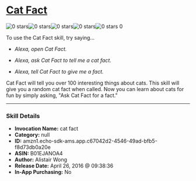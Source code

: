 # [Cat Fact](http://alexa.amazon.com/#skills/amzn1.echo-sdk-ams.app.c67042d2-4546-49ad-bfb5-f8d73db0a20e)
![0 stars](../../images/ic_star_border_black_18dp_1x.png)![0 stars](../../images/ic_star_border_black_18dp_1x.png)![0 stars](../../images/ic_star_border_black_18dp_1x.png)![0 stars](../../images/ic_star_border_black_18dp_1x.png)![0 stars](../../images/ic_star_border_black_18dp_1x.png) 0

To use the Cat Fact skill, try saying...

* *Alexa, open Cat Fact.*

* *Alexa, ask Cat Fact to tell me a cat fact.*

* *Alexa, tell Cat Fact to give me a fact.*

Cat Fact will tell you over 100 interesting things about cats. This skill will give you a random cat fact when called. Now you can learn about cats for fun by simply asking, "Ask Cat Fact for a fact."

***

### Skill Details

* **Invocation Name:** cat fact
* **Category:** null
* **ID:** amzn1.echo-sdk-ams.app.c67042d2-4546-49ad-bfb5-f8d73db0a20e
* **ASIN:** B01EJANOA4
* **Author:** Alistair Wong
* **Release Date:** April 26, 2016 @ 09:38:36
* **In-App Purchasing:** No

